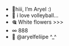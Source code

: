 - 👑hiii, I’m Aryel :)
- 🏐 i love volleyball...
- 🎕 White flowers >>>
- ∞ 888
- 📧 @aryelfeliipe ^_^

<!---
aryelfeliipe/aryelfeliipe is a ✨ special ✨ repository because its `README.md` (this file) appears on your GitHub profile.
You can click the Preview link to take a look at your changes.
--->
